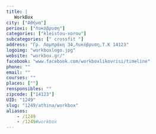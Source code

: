 ```yaml
---
title: |
   WorkBox
city: ["Αθήνα"]
perioxi: ["Λυκόβρυση"]
categories: ["kleistou-xorou"]
subcategories: [" crossfit "]
address: "Γρ. Λαμπράκη 34,Λυκόβρυση,Τ.Κ 14123"
logoimg: "workboxlogo.jpg"
website: "workbox.gr/"
facebook: "www.facebook.com/workboxlikovrisi/timeline"
phone: ""
email: ""
courses: ""
places: [""]
rensponsibles: ""
zipcode: ["14123"]
UID: "1249"
slug: "1249/athina/workbox"
aliases:
    - /1249
    - /1249#workbox
---
```


